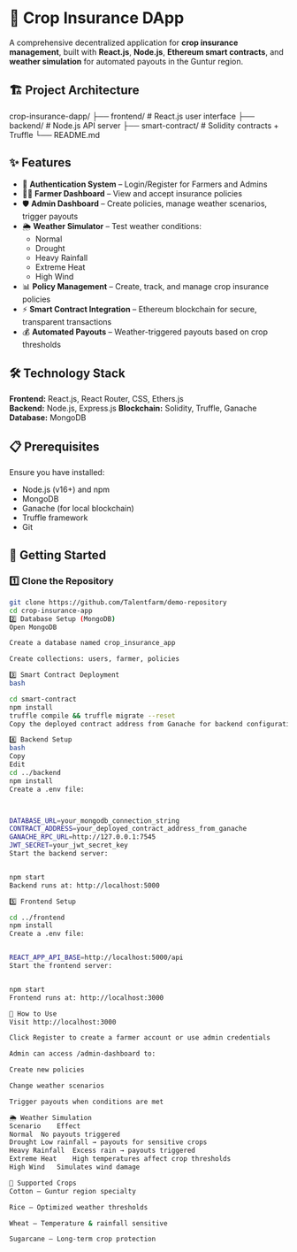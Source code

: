 # 🌾 Crop Insurance DApp  

A comprehensive decentralized application for **crop insurance management**, built with **React.js**, **Node.js**, **Ethereum smart contracts**, and **weather simulation** for automated payouts in the Guntur region.  



## 🏗️ Project Architecture  

crop-insurance-dapp/
├── frontend/ # React.js user interface
├── backend/ # Node.js API server
├── smart-contract/ # Solidity contracts + Truffle
└── README.md




## ✨ Features  

- 🔐 **Authentication System** – Login/Register for Farmers and Admins  
- 👨‍🌾 **Farmer Dashboard** – View and accept insurance policies  
- 🛡️ **Admin Dashboard** – Create policies, manage weather scenarios, trigger payouts  
- 🌦️ **Weather Simulator** – Test weather conditions:
  - Normal  
  - Drought  
  - Heavy Rainfall  
  - Extreme Heat  
  - High Wind  
- 📊 **Policy Management** – Create, track, and manage crop insurance policies  
- ⚡ **Smart Contract Integration** – Ethereum blockchain for secure, transparent transactions  
- 💰 **Automated Payouts** – Weather-triggered payouts based on crop thresholds  



## 🛠️ Technology Stack  

**Frontend:** React.js, React Router, CSS, Ethers.js  
**Backend:** Node.js, Express.js 
**Blockchain:** Solidity, Truffle, Ganache  
**Database:** MongoDB



## 📋 Prerequisites  

Ensure you have installed:  
- Node.js (v16+) and npm  
- MongoDB  
- Ganache (for local blockchain)  
- Truffle framework  
- Git  



## 🚀 Getting Started  

### 1️⃣ Clone the Repository  
```bash
git clone https://github.com/Talentfarm/demo-repository
cd crop-insurance-app
2️⃣ Database Setup (MongoDB)
Open MongoDB

Create a database named crop_insurance_app

Create collections: users, farmer, policies

3️⃣ Smart Contract Deployment
bash

cd smart-contract
npm install
truffle compile && truffle migrate --reset
Copy the deployed contract address from Ganache for backend configuration

4️⃣ Backend Setup
bash
Copy
Edit
cd ../backend
npm install
Create a .env file:



DATABASE_URL=your_mongodb_connection_string
CONTRACT_ADDRESS=your_deployed_contract_address_from_ganache
GANACHE_RPC_URL=http://127.0.0.1:7545
JWT_SECRET=your_jwt_secret_key
Start the backend server:


npm start
Backend runs at: http://localhost:5000

5️⃣ Frontend Setup

cd ../frontend
npm install
Create a .env file:


REACT_APP_API_BASE=http://localhost:5000/api
Start the frontend server:


npm start
Frontend runs at: http://localhost:3000

🎯 How to Use
Visit http://localhost:3000

Click Register to create a farmer account or use admin credentials

Admin can access /admin-dashboard to:

Create new policies

Change weather scenarios

Trigger payouts when conditions are met

🌦️ Weather Simulation
Scenario	Effect
Normal	No payouts triggered
Drought	Low rainfall → payouts for sensitive crops
Heavy Rainfall	Excess rain → payouts triggered
Extreme Heat	High temperatures affect crop thresholds
High Wind	Simulates wind damage

🌱 Supported Crops
Cotton – Guntur region specialty

Rice – Optimized weather thresholds

Wheat – Temperature & rainfall sensitive

Sugarcane – Long-term crop protection
